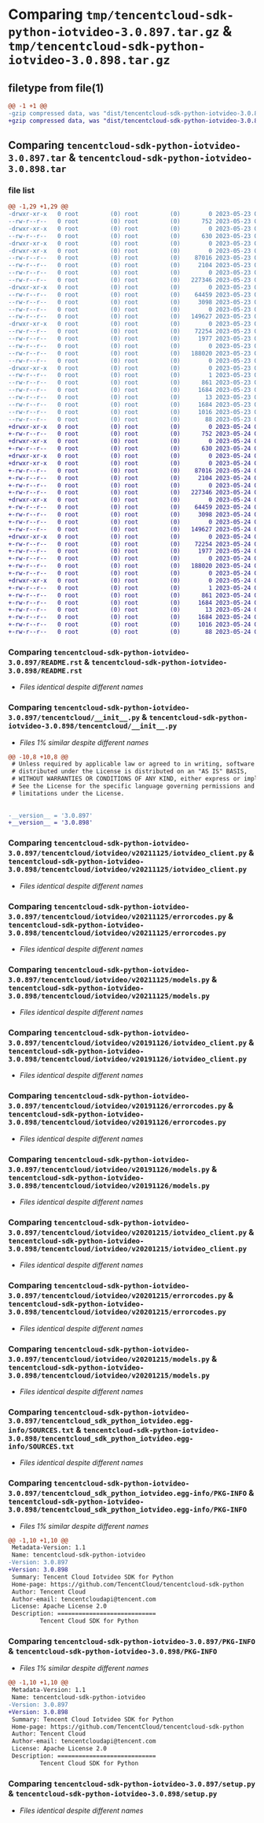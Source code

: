 # Comparing `tmp/tencentcloud-sdk-python-iotvideo-3.0.897.tar.gz` & `tmp/tencentcloud-sdk-python-iotvideo-3.0.898.tar.gz`

## filetype from file(1)

```diff
@@ -1 +1 @@
-gzip compressed data, was "dist/tencentcloud-sdk-python-iotvideo-3.0.897.tar", last modified: Tue May 23 02:25:14 2023, max compression
+gzip compressed data, was "dist/tencentcloud-sdk-python-iotvideo-3.0.898.tar", last modified: Wed May 24 01:59:51 2023, max compression
```

## Comparing `tencentcloud-sdk-python-iotvideo-3.0.897.tar` & `tencentcloud-sdk-python-iotvideo-3.0.898.tar`

### file list

```diff
@@ -1,29 +1,29 @@
-drwxr-xr-x   0 root         (0) root         (0)        0 2023-05-23 02:25:14.000000 tencentcloud-sdk-python-iotvideo-3.0.897/
--rw-r--r--   0 root         (0) root         (0)      752 2023-05-23 02:25:14.000000 tencentcloud-sdk-python-iotvideo-3.0.897/README.rst
-drwxr-xr-x   0 root         (0) root         (0)        0 2023-05-23 02:25:14.000000 tencentcloud-sdk-python-iotvideo-3.0.897/tencentcloud/
--rw-r--r--   0 root         (0) root         (0)      630 2023-05-23 02:25:14.000000 tencentcloud-sdk-python-iotvideo-3.0.897/tencentcloud/__init__.py
-drwxr-xr-x   0 root         (0) root         (0)        0 2023-05-23 02:25:14.000000 tencentcloud-sdk-python-iotvideo-3.0.897/tencentcloud/iotvideo/
-drwxr-xr-x   0 root         (0) root         (0)        0 2023-05-23 02:25:14.000000 tencentcloud-sdk-python-iotvideo-3.0.897/tencentcloud/iotvideo/v20211125/
--rw-r--r--   0 root         (0) root         (0)    87016 2023-05-23 02:25:14.000000 tencentcloud-sdk-python-iotvideo-3.0.897/tencentcloud/iotvideo/v20211125/iotvideo_client.py
--rw-r--r--   0 root         (0) root         (0)     2104 2023-05-23 02:25:14.000000 tencentcloud-sdk-python-iotvideo-3.0.897/tencentcloud/iotvideo/v20211125/errorcodes.py
--rw-r--r--   0 root         (0) root         (0)        0 2023-05-23 02:25:14.000000 tencentcloud-sdk-python-iotvideo-3.0.897/tencentcloud/iotvideo/v20211125/__init__.py
--rw-r--r--   0 root         (0) root         (0)   227346 2023-05-23 02:25:14.000000 tencentcloud-sdk-python-iotvideo-3.0.897/tencentcloud/iotvideo/v20211125/models.py
-drwxr-xr-x   0 root         (0) root         (0)        0 2023-05-23 02:25:14.000000 tencentcloud-sdk-python-iotvideo-3.0.897/tencentcloud/iotvideo/v20191126/
--rw-r--r--   0 root         (0) root         (0)    64459 2023-05-23 02:25:14.000000 tencentcloud-sdk-python-iotvideo-3.0.897/tencentcloud/iotvideo/v20191126/iotvideo_client.py
--rw-r--r--   0 root         (0) root         (0)     3098 2023-05-23 02:25:14.000000 tencentcloud-sdk-python-iotvideo-3.0.897/tencentcloud/iotvideo/v20191126/errorcodes.py
--rw-r--r--   0 root         (0) root         (0)        0 2023-05-23 02:25:14.000000 tencentcloud-sdk-python-iotvideo-3.0.897/tencentcloud/iotvideo/v20191126/__init__.py
--rw-r--r--   0 root         (0) root         (0)   149627 2023-05-23 02:25:14.000000 tencentcloud-sdk-python-iotvideo-3.0.897/tencentcloud/iotvideo/v20191126/models.py
-drwxr-xr-x   0 root         (0) root         (0)        0 2023-05-23 02:25:14.000000 tencentcloud-sdk-python-iotvideo-3.0.897/tencentcloud/iotvideo/v20201215/
--rw-r--r--   0 root         (0) root         (0)    72254 2023-05-23 02:25:14.000000 tencentcloud-sdk-python-iotvideo-3.0.897/tencentcloud/iotvideo/v20201215/iotvideo_client.py
--rw-r--r--   0 root         (0) root         (0)     1977 2023-05-23 02:25:14.000000 tencentcloud-sdk-python-iotvideo-3.0.897/tencentcloud/iotvideo/v20201215/errorcodes.py
--rw-r--r--   0 root         (0) root         (0)        0 2023-05-23 02:25:14.000000 tencentcloud-sdk-python-iotvideo-3.0.897/tencentcloud/iotvideo/v20201215/__init__.py
--rw-r--r--   0 root         (0) root         (0)   188020 2023-05-23 02:25:14.000000 tencentcloud-sdk-python-iotvideo-3.0.897/tencentcloud/iotvideo/v20201215/models.py
--rw-r--r--   0 root         (0) root         (0)        0 2023-05-23 02:25:14.000000 tencentcloud-sdk-python-iotvideo-3.0.897/tencentcloud/iotvideo/__init__.py
-drwxr-xr-x   0 root         (0) root         (0)        0 2023-05-23 02:25:14.000000 tencentcloud-sdk-python-iotvideo-3.0.897/tencentcloud_sdk_python_iotvideo.egg-info/
--rw-r--r--   0 root         (0) root         (0)        1 2023-05-23 02:25:14.000000 tencentcloud-sdk-python-iotvideo-3.0.897/tencentcloud_sdk_python_iotvideo.egg-info/dependency_links.txt
--rw-r--r--   0 root         (0) root         (0)      861 2023-05-23 02:25:14.000000 tencentcloud-sdk-python-iotvideo-3.0.897/tencentcloud_sdk_python_iotvideo.egg-info/SOURCES.txt
--rw-r--r--   0 root         (0) root         (0)     1684 2023-05-23 02:25:14.000000 tencentcloud-sdk-python-iotvideo-3.0.897/tencentcloud_sdk_python_iotvideo.egg-info/PKG-INFO
--rw-r--r--   0 root         (0) root         (0)       13 2023-05-23 02:25:14.000000 tencentcloud-sdk-python-iotvideo-3.0.897/tencentcloud_sdk_python_iotvideo.egg-info/top_level.txt
--rw-r--r--   0 root         (0) root         (0)     1684 2023-05-23 02:25:14.000000 tencentcloud-sdk-python-iotvideo-3.0.897/PKG-INFO
--rw-r--r--   0 root         (0) root         (0)     1016 2023-05-23 02:25:14.000000 tencentcloud-sdk-python-iotvideo-3.0.897/setup.py
--rw-r--r--   0 root         (0) root         (0)       88 2023-05-23 02:25:14.000000 tencentcloud-sdk-python-iotvideo-3.0.897/setup.cfg
+drwxr-xr-x   0 root         (0) root         (0)        0 2023-05-24 01:59:51.000000 tencentcloud-sdk-python-iotvideo-3.0.898/
+-rw-r--r--   0 root         (0) root         (0)      752 2023-05-24 01:59:51.000000 tencentcloud-sdk-python-iotvideo-3.0.898/README.rst
+drwxr-xr-x   0 root         (0) root         (0)        0 2023-05-24 01:59:51.000000 tencentcloud-sdk-python-iotvideo-3.0.898/tencentcloud/
+-rw-r--r--   0 root         (0) root         (0)      630 2023-05-24 01:59:51.000000 tencentcloud-sdk-python-iotvideo-3.0.898/tencentcloud/__init__.py
+drwxr-xr-x   0 root         (0) root         (0)        0 2023-05-24 01:59:51.000000 tencentcloud-sdk-python-iotvideo-3.0.898/tencentcloud/iotvideo/
+drwxr-xr-x   0 root         (0) root         (0)        0 2023-05-24 01:59:51.000000 tencentcloud-sdk-python-iotvideo-3.0.898/tencentcloud/iotvideo/v20211125/
+-rw-r--r--   0 root         (0) root         (0)    87016 2023-05-24 01:59:51.000000 tencentcloud-sdk-python-iotvideo-3.0.898/tencentcloud/iotvideo/v20211125/iotvideo_client.py
+-rw-r--r--   0 root         (0) root         (0)     2104 2023-05-24 01:59:51.000000 tencentcloud-sdk-python-iotvideo-3.0.898/tencentcloud/iotvideo/v20211125/errorcodes.py
+-rw-r--r--   0 root         (0) root         (0)        0 2023-05-24 01:59:51.000000 tencentcloud-sdk-python-iotvideo-3.0.898/tencentcloud/iotvideo/v20211125/__init__.py
+-rw-r--r--   0 root         (0) root         (0)   227346 2023-05-24 01:59:51.000000 tencentcloud-sdk-python-iotvideo-3.0.898/tencentcloud/iotvideo/v20211125/models.py
+drwxr-xr-x   0 root         (0) root         (0)        0 2023-05-24 01:59:51.000000 tencentcloud-sdk-python-iotvideo-3.0.898/tencentcloud/iotvideo/v20191126/
+-rw-r--r--   0 root         (0) root         (0)    64459 2023-05-24 01:59:51.000000 tencentcloud-sdk-python-iotvideo-3.0.898/tencentcloud/iotvideo/v20191126/iotvideo_client.py
+-rw-r--r--   0 root         (0) root         (0)     3098 2023-05-24 01:59:51.000000 tencentcloud-sdk-python-iotvideo-3.0.898/tencentcloud/iotvideo/v20191126/errorcodes.py
+-rw-r--r--   0 root         (0) root         (0)        0 2023-05-24 01:59:51.000000 tencentcloud-sdk-python-iotvideo-3.0.898/tencentcloud/iotvideo/v20191126/__init__.py
+-rw-r--r--   0 root         (0) root         (0)   149627 2023-05-24 01:59:51.000000 tencentcloud-sdk-python-iotvideo-3.0.898/tencentcloud/iotvideo/v20191126/models.py
+drwxr-xr-x   0 root         (0) root         (0)        0 2023-05-24 01:59:51.000000 tencentcloud-sdk-python-iotvideo-3.0.898/tencentcloud/iotvideo/v20201215/
+-rw-r--r--   0 root         (0) root         (0)    72254 2023-05-24 01:59:51.000000 tencentcloud-sdk-python-iotvideo-3.0.898/tencentcloud/iotvideo/v20201215/iotvideo_client.py
+-rw-r--r--   0 root         (0) root         (0)     1977 2023-05-24 01:59:51.000000 tencentcloud-sdk-python-iotvideo-3.0.898/tencentcloud/iotvideo/v20201215/errorcodes.py
+-rw-r--r--   0 root         (0) root         (0)        0 2023-05-24 01:59:51.000000 tencentcloud-sdk-python-iotvideo-3.0.898/tencentcloud/iotvideo/v20201215/__init__.py
+-rw-r--r--   0 root         (0) root         (0)   188020 2023-05-24 01:59:51.000000 tencentcloud-sdk-python-iotvideo-3.0.898/tencentcloud/iotvideo/v20201215/models.py
+-rw-r--r--   0 root         (0) root         (0)        0 2023-05-24 01:59:51.000000 tencentcloud-sdk-python-iotvideo-3.0.898/tencentcloud/iotvideo/__init__.py
+drwxr-xr-x   0 root         (0) root         (0)        0 2023-05-24 01:59:51.000000 tencentcloud-sdk-python-iotvideo-3.0.898/tencentcloud_sdk_python_iotvideo.egg-info/
+-rw-r--r--   0 root         (0) root         (0)        1 2023-05-24 01:59:51.000000 tencentcloud-sdk-python-iotvideo-3.0.898/tencentcloud_sdk_python_iotvideo.egg-info/dependency_links.txt
+-rw-r--r--   0 root         (0) root         (0)      861 2023-05-24 01:59:51.000000 tencentcloud-sdk-python-iotvideo-3.0.898/tencentcloud_sdk_python_iotvideo.egg-info/SOURCES.txt
+-rw-r--r--   0 root         (0) root         (0)     1684 2023-05-24 01:59:51.000000 tencentcloud-sdk-python-iotvideo-3.0.898/tencentcloud_sdk_python_iotvideo.egg-info/PKG-INFO
+-rw-r--r--   0 root         (0) root         (0)       13 2023-05-24 01:59:51.000000 tencentcloud-sdk-python-iotvideo-3.0.898/tencentcloud_sdk_python_iotvideo.egg-info/top_level.txt
+-rw-r--r--   0 root         (0) root         (0)     1684 2023-05-24 01:59:51.000000 tencentcloud-sdk-python-iotvideo-3.0.898/PKG-INFO
+-rw-r--r--   0 root         (0) root         (0)     1016 2023-05-24 01:59:51.000000 tencentcloud-sdk-python-iotvideo-3.0.898/setup.py
+-rw-r--r--   0 root         (0) root         (0)       88 2023-05-24 01:59:51.000000 tencentcloud-sdk-python-iotvideo-3.0.898/setup.cfg
```

### Comparing `tencentcloud-sdk-python-iotvideo-3.0.897/README.rst` & `tencentcloud-sdk-python-iotvideo-3.0.898/README.rst`

 * *Files identical despite different names*

### Comparing `tencentcloud-sdk-python-iotvideo-3.0.897/tencentcloud/__init__.py` & `tencentcloud-sdk-python-iotvideo-3.0.898/tencentcloud/__init__.py`

 * *Files 1% similar despite different names*

```diff
@@ -10,8 +10,8 @@
 # Unless required by applicable law or agreed to in writing, software
 # distributed under the License is distributed on an "AS IS" BASIS,
 # WITHOUT WARRANTIES OR CONDITIONS OF ANY KIND, either express or implied.
 # See the License for the specific language governing permissions and
 # limitations under the License.
 
 
-__version__ = '3.0.897'
+__version__ = '3.0.898'
```

### Comparing `tencentcloud-sdk-python-iotvideo-3.0.897/tencentcloud/iotvideo/v20211125/iotvideo_client.py` & `tencentcloud-sdk-python-iotvideo-3.0.898/tencentcloud/iotvideo/v20211125/iotvideo_client.py`

 * *Files identical despite different names*

### Comparing `tencentcloud-sdk-python-iotvideo-3.0.897/tencentcloud/iotvideo/v20211125/errorcodes.py` & `tencentcloud-sdk-python-iotvideo-3.0.898/tencentcloud/iotvideo/v20211125/errorcodes.py`

 * *Files identical despite different names*

### Comparing `tencentcloud-sdk-python-iotvideo-3.0.897/tencentcloud/iotvideo/v20211125/models.py` & `tencentcloud-sdk-python-iotvideo-3.0.898/tencentcloud/iotvideo/v20211125/models.py`

 * *Files identical despite different names*

### Comparing `tencentcloud-sdk-python-iotvideo-3.0.897/tencentcloud/iotvideo/v20191126/iotvideo_client.py` & `tencentcloud-sdk-python-iotvideo-3.0.898/tencentcloud/iotvideo/v20191126/iotvideo_client.py`

 * *Files identical despite different names*

### Comparing `tencentcloud-sdk-python-iotvideo-3.0.897/tencentcloud/iotvideo/v20191126/errorcodes.py` & `tencentcloud-sdk-python-iotvideo-3.0.898/tencentcloud/iotvideo/v20191126/errorcodes.py`

 * *Files identical despite different names*

### Comparing `tencentcloud-sdk-python-iotvideo-3.0.897/tencentcloud/iotvideo/v20191126/models.py` & `tencentcloud-sdk-python-iotvideo-3.0.898/tencentcloud/iotvideo/v20191126/models.py`

 * *Files identical despite different names*

### Comparing `tencentcloud-sdk-python-iotvideo-3.0.897/tencentcloud/iotvideo/v20201215/iotvideo_client.py` & `tencentcloud-sdk-python-iotvideo-3.0.898/tencentcloud/iotvideo/v20201215/iotvideo_client.py`

 * *Files identical despite different names*

### Comparing `tencentcloud-sdk-python-iotvideo-3.0.897/tencentcloud/iotvideo/v20201215/errorcodes.py` & `tencentcloud-sdk-python-iotvideo-3.0.898/tencentcloud/iotvideo/v20201215/errorcodes.py`

 * *Files identical despite different names*

### Comparing `tencentcloud-sdk-python-iotvideo-3.0.897/tencentcloud/iotvideo/v20201215/models.py` & `tencentcloud-sdk-python-iotvideo-3.0.898/tencentcloud/iotvideo/v20201215/models.py`

 * *Files identical despite different names*

### Comparing `tencentcloud-sdk-python-iotvideo-3.0.897/tencentcloud_sdk_python_iotvideo.egg-info/SOURCES.txt` & `tencentcloud-sdk-python-iotvideo-3.0.898/tencentcloud_sdk_python_iotvideo.egg-info/SOURCES.txt`

 * *Files identical despite different names*

### Comparing `tencentcloud-sdk-python-iotvideo-3.0.897/tencentcloud_sdk_python_iotvideo.egg-info/PKG-INFO` & `tencentcloud-sdk-python-iotvideo-3.0.898/tencentcloud_sdk_python_iotvideo.egg-info/PKG-INFO`

 * *Files 1% similar despite different names*

```diff
@@ -1,10 +1,10 @@
 Metadata-Version: 1.1
 Name: tencentcloud-sdk-python-iotvideo
-Version: 3.0.897
+Version: 3.0.898
 Summary: Tencent Cloud Iotvideo SDK for Python
 Home-page: https://github.com/TencentCloud/tencentcloud-sdk-python
 Author: Tencent Cloud
 Author-email: tencentcloudapi@tencent.com
 License: Apache License 2.0
 Description: ============================
         Tencent Cloud SDK for Python
```

### Comparing `tencentcloud-sdk-python-iotvideo-3.0.897/PKG-INFO` & `tencentcloud-sdk-python-iotvideo-3.0.898/PKG-INFO`

 * *Files 1% similar despite different names*

```diff
@@ -1,10 +1,10 @@
 Metadata-Version: 1.1
 Name: tencentcloud-sdk-python-iotvideo
-Version: 3.0.897
+Version: 3.0.898
 Summary: Tencent Cloud Iotvideo SDK for Python
 Home-page: https://github.com/TencentCloud/tencentcloud-sdk-python
 Author: Tencent Cloud
 Author-email: tencentcloudapi@tencent.com
 License: Apache License 2.0
 Description: ============================
         Tencent Cloud SDK for Python
```

### Comparing `tencentcloud-sdk-python-iotvideo-3.0.897/setup.py` & `tencentcloud-sdk-python-iotvideo-3.0.898/setup.py`

 * *Files identical despite different names*

